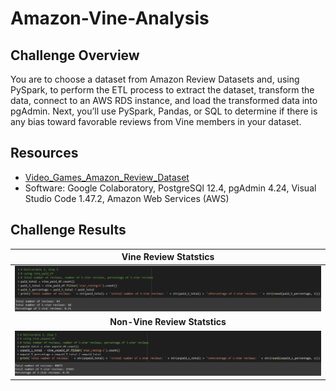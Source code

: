 # Amazon-Vine-Analysis

## Challenge Overview
You are to choose a dataset from Amazon Review Datasets and, using PySpark, to perform the ETL process to extract the dataset, transform the data, connect to an AWS RDS instance, and load the transformed data into pgAdmin. Next, you’ll use PySpark, Pandas, or SQL to determine if there is any bias toward favorable reviews from Vine members in your dataset.

## Resources
- [Video_Games_Amazon_Review_Dataset](https://s3.amazonaws.com/amazon-reviews-pds/tsv/amazon_reviews_us_Video_Games_v1_00.tsv.gz)
- Software: Google Colaboratory, PostgreSQl 12.4, pgAdmin 4.24, Visual Studio Code 1.47.2, Amazon Web Services (AWS)

## Challenge Results

| **Vine Review Statstics** |
|:--------------------------------------:|
| ![vine_paid](images/vine_paid.png) |
| **Non-Vine Review Statstics** |
| ![vine_unpaid](images/vine_unpaid.png) |